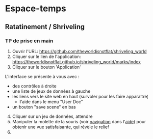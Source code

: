 
# Espace-temps

## Ratatinement / Shriveling

### TP de prise en main

1. Ouvrir l'URL: https://github.com/theworldisnotflat/shriveling_world
2. Cliquer sur le lien de l'application: https://theworldisnotflat.github.io/shriveling_world/marks/index
3. Cliquer sur le bouton 'Application'

L'interface se présente à vous avec :
* des contrôles à droite
* une liste de jeux de données à gauche
* les liens vers le site web en haut (survoler pour les faire apparaître)
   * l'aide dans le menu "User Doc"
* un bouton "save scene" en bas

4. Cliquer sur un jeu de données, attendre
5. Manipuler la molette de la souris (voir [navigation](https://theworldisnotflat.github.io/shriveling_world/marks/usrdoc/basic_usage_tutorial/#navigation) dans l'[aide](https://theworldisnotflat.github.io/shriveling_world/marks/usrdoc/basic_usage_tutorial/)) pour obtenir une vue satisfaisante, qui révèle le relief
6. 
